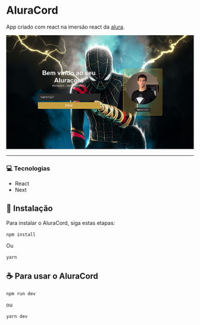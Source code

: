 # AluraCord
App criado com react na imersão react da <a href="https://www.alura.com.br/">alura</a>.

<img src="https://github.com/valmir1227/aluracord/blob/main/images_demo/desktop.png" >

<hr>

### 💻 Tecnologias
  - React
  - Next

## 🚀 Instalação
Para instalar o AluraCord, siga estas etapas:

```
npm install
```
Ou

```
yarn 
```

## ☕ Para usar o AluraCord

```
npm run dev
```
ou
```
yarn dev
```
